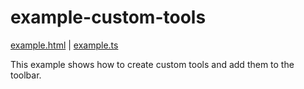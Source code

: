 # example-custom-tools
[example.html](./example.html) | [example.ts](./example.ts)

This example shows how to create custom tools and add them to the toolbar.
